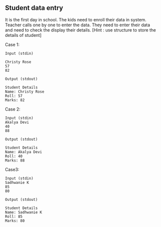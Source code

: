 ## Student data entry

It is the first day in school. The kids need to enroll their data in system. Teacher calls one by one to enter the data. They need to enter their data and need to check the display their details.
[Hint : use structure to store the details of student]


Case 1:
```
Input (stdin)

Christy Rose
57
82

Output (stdout)

Student Details
Name: Christy Rose
Roll: 57
Marks: 82
```

Case 2:
```
Input (stdin)
Akalya Devi
40
88

Output (stdout)

Student Details
Name: Akalya Devi
Roll: 40
Marks: 88
```

Case3:

```
Input (stdin)
Sadhwanie K
85
80

Output (stdout)

Student Details
Name: Sadhwanie K
Roll: 85
Marks: 80
```